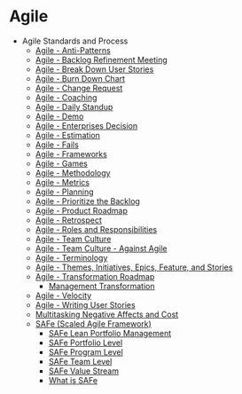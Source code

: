 [comment]: [Architecture](ReadMe.MD)

Agile 
=====

-   Agile Standards and Process
    -   [Agile - Anti-Patterns](Anti-Patterns.md)
    -   [Agile - Backlog Refinement Meeting](Backlog-Refinement-Meeting.md)
    -   [Agile - Break Down User Stories](Break-Down-User-Stories.md)
    -   [Agile - Burn Down Chart](Burn-Down-Chart.md)
    -   [Agile - Change Request](Change-Request.md)
    -   [Agile - Coaching](Coaching.md)
    -   [Agile - Daily Standup](Daily-Standup.md)
    -   [Agile - Demo](Demo.md)
    -   [Agile - Enterprises Decision](Enterprises-Decision.md)
    -   [Agile - Estimation](Estimation.md)
    -   [Agile - Fails](Fails.md)
    -   [Agile - Frameworks](Frameworks.md)
    -   [Agile - Games](Games.md)
    -   [Agile - Methodology](Methodology.md)
    -   [Agile - Metrics](Metrics.md)
    -   [Agile - Planning](Planning.md)
    -   [Agile - Prioritize the Backlog](Prioritize-the-Backlog.md)
    -   [Agile - Product Roadmap](Product-Roadmap.md)
    -   [Agile - Retrospect](Retrospect.md)
    -   [Agile - Roles and Responsibilities](Roles-and-Responsibilities.md)
    -   [Agile - Team Culture](Team-Culture.md)
    -   [Agile - Team Culture - Against Agile](Team-Culture-Against-Agile.md)
    -   [Agile - Terminology](Terminology.md)
    -   [Agile - Themes, Initiatives, Epics, Feature, and Stories](Structure-Work.md)
    -   [Agile - Transformation Roadmap](Transformation-Roadmap.md)
        -   [Management Transformation](Management-Transformation.md)
    -   [Agile - Velocity](Velocity.md)
    -   [Agile - Writing User Stories](Writing-User-Stories.md)
    -   [Multitasking Negative Affects and Cost](Multitasking-Negative-Affects-and-Cost.md)
    -   [SAFe (Scaled Agile Framework)](SAFe.md)
        -   [SAFe Lean Portfolio Management](SAFe-Lean-Portfolio-Management.md)
        -   [SAFe Portfolio Level](SAFe-Portfolio-Level.md)
        -   [SAFe Program Level](SAFe-Program-Level.md)
        -   [SAFe Team Level](SAFe-Team-Level.md)
        -   [SAFe Value Stream](SAFe-Value-Stream.md)
        -   [What is SAFe](What-is-SAFe.md)

